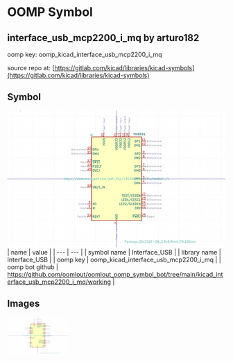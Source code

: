 # OOMP Symbol  
## interface_usb_mcp2200_i_mq  by arturo182  
  
oomp key: oomp_kicad_interface_usb_mcp2200_i_mq  
  
source repo at: [https://gitlab.com/kicad/libraries/kicad-symbols](https://gitlab.com/kicad/libraries/kicad-symbols)  
## Symbol  
  
[![working.png](working_600.png)](working.png)  
| name | value | 
| --- | --- | 
| symbol name | Interface_USB | 
| library name | Interface_USB | 
| oomp key | oomp_kicad_interface_usb_mcp2200_i_mq | 
| oomp bot github | https://github.com/oomlout/oomlout_oomp_symbol_bot/tree/main/kicad_interface_usb_mcp2200_i_mq/working | 
## Images  
  
[![working.png](working_140.png)](working.png)  

